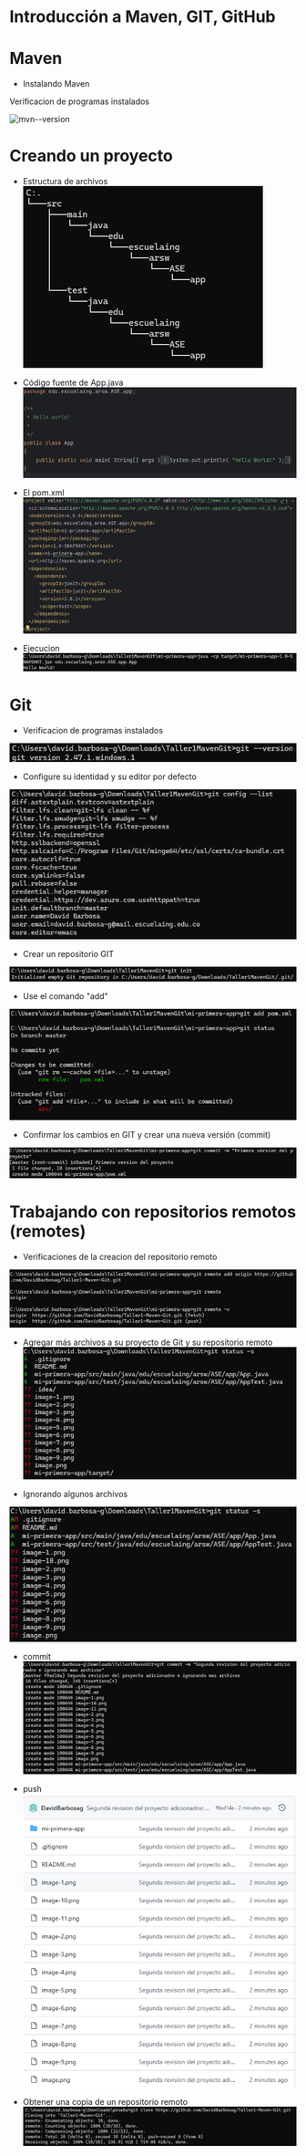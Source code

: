 # Introducción a Maven, GIT, GitHub

# Maven

* Instalando Maven

Verificacion de programas instalados 

![mvn--version](https://github.com/user-attachments/assets/2d679aca-047e-4e16-bd66-4459daa565eb)

# Creando un proyecto

* Estructura de archivos
![Estructura de archivos](image.png)

* Código fuente de App.java
![codigo fuente](image-1.png)

* El pom.xml
![pom](image-2.png)

* Ejecucion
![ejecucion](image-8.png)



# Git

* Verificacion de programas instalados 

![git--version](image-3.png)

* Configure su identidad y su editor por defecto

![identidad](image-4.png)

* Crear un repositorio GIT

![creacion repositorio](image-5.png)

* Use el comando "add"

![git add](image-6.png)

* Confirmar los cambios en GIT y crear una nueva versión (commit)

![git commit](image-7.png)

# Trabajando con repositorios remotos (remotes)

* Verificaciones de la creacion del repositorio remoto

![repositorio remoto](image-9.png)

* Agregar más archivos a su proyecto de Git y su repositorio remoto
![git add especifico](image-10.png)

* Ignorando algunos archivos

![gitignore actualizado](image-11.png)

* commit
![git commit remoto](image-12.png)

* push
![git push](image-13.png)

* Obtener una copia de un repositorio remoto
![git clone](image-14.png)


